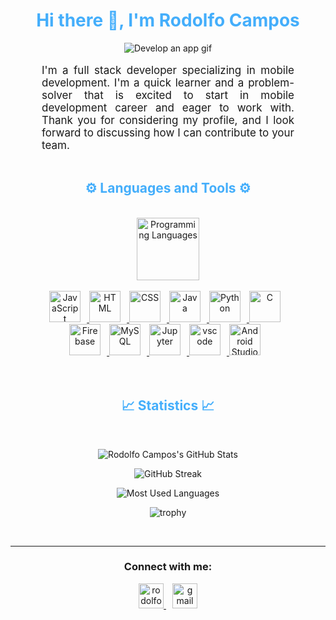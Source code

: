 <div align="center" style="display:block;">
<h1 style="color: #44AEFB;"> Hi there 👋, I'm Rodolfo Campos </h1>
<img alt="Develop an app gif" src="https://user-images.githubusercontent.com/95478989/198955082-6e78ebb5-e1e4-49f9-8d32-6e5af3984dcd.gif"/>
</div>
<br>
<p align:"center" style="text-align: justify; margin: 0 50px; font-size: 17px;" >
    I'm a full stack developer specializing in mobile development. I'm a quick learner and a problem-solver that is excited to start in mobile development career and eager to work with. Thank you for considering my profile, and I look forward to discussing how I can contribute to your team.
</p>
<br>
<div align="center" style="display:block;">
<h2 style="color: #44AEFB">⚙️ Languages and Tools ⚙️</h2>
</div>
<br>
<div align="center" style="display:block;">
    <a href="https://flutter.dev/" target="_blank" rel="noreferrer">
    <img width="100px" alt="Programming Languages" title="Flutter" src="https://cdn.jsdelivr.net/gh/devicons/devicon/icons/flutter/flutter-original.svg"/> 
</div>
<br>

<div align="center"; style="margin: 0 50px;">
    <a href="https://developer.mozilla.org/en-US/docs/Web/JavaScript" target="_blank" rel="noreferrer">
      <img  alt="JavaScript" height="50px" style="padding-right:10px;" title="JavaScript" src="https://cdn.jsdelivr.net/gh/devicons/devicon/icons/javascript/javascript-plain.svg"/>
  </a>
  <a href="https://developer.mozilla.org/en-US/docs/Web/HTML" target="_blank" rel="noreferrer">
      <img  alt="HTML" height="50px" style="padding-right:10px;" title="HTML5" src="https://cdn.jsdelivr.net/gh/devicons/devicon/icons/html5/html5-original.svg"/>
  </a>
  <a href="https://developer.mozilla.org/en-US/docs/Web/CSS" target="_blank" rel="noreferrer">
      <img  alt="CSS" height="50px" style="padding-right:10px;" title="CSS3" src="https://cdn.jsdelivr.net/gh/devicons/devicon/icons/css3/css3-original.svg"/>
  </a>
  <a href="https://www.java.com/en/" target="_blank" rel="noreferrer">
      <img  alt="Java" height="50px" style="padding-right:10px;" title="Java" src="https://cdn.jsdelivr.net/gh/devicons/devicon/icons/java/java-original.svg"/>
  </a>    
  <a href="https://www.python.org/" target="_blank" rel="noreferrer">
      <img  alt="Python" height="50px" style="padding-right:10px;" title="Python" src="https://cdn.jsdelivr.net/gh/devicons/devicon/icons/python/python-original.svg"/>
  </a>
  <a href="https://www.cprogramming.com/" target="_blank" rel="noreferrer">
      <img  alt="C" height="50px" style="padding-right:10px;" title="C" src="https://cdn.jsdelivr.net/gh/devicons/devicon/icons/c/c-original.svg"/>
  </a>
  <a href="https://firebase.google.com/" target="_blank" rel="noreferrer">
      <img  alt="Firebase" height="50px" style="padding-right:10px;" title="Firebase" src="https://cdn.jsdelivr.net/gh/devicons/devicon/icons/firebase/firebase-plain.svg"/>
  </a>
  <a href="https://www.mysql.com/" target="_blank" rel="noreferrer">
      <img  alt="MySQL" height="50px" style="padding-right:10px;" title="MySQL" src="https://cdn.jsdelivr.net/gh/devicons/devicon/icons/mysql/mysql-original-wordmark.svg"/> 
  </a>
  <a href="http://jupyter.org/" target="_blank" rel="noreferrer">
      <img  alt="Jupyter" height="50px" style="padding-right:10px;" title="Jupyter" src="https://cdn.jsdelivr.net/gh/devicons/devicon/icons/jupyter/jupyter-original-wordmark.svg"/>
  </a>
  <a href="https://code.visualstudio.com/" target="_blank" rel="noreferrer">
      <img  alt="vscode" height="50px" style="padding-right:10px;" title="Visual Studio Code" src="https://cdn.jsdelivr.net/gh/devicons/devicon/icons/vscode/vscode-original.svg"/>
  </a>
  <a href="https://developer.android.com/studio" target="_blank" rel="noreferrer">
      <img  alt="Android Studio" height="50px" style="padding-right:10px;" title="Android Studio" src="https://cdn.jsdelivr.net/gh/devicons/devicon/icons/androidstudio/androidstudio-original.svg"/> 
  </a>
</div>
<br>
<br>
<div align="center" style="display:block;">
<h2 style="color: #44AEFB">📈 Statistics 📈</h2>
</div>
<br>

<div class="stats" align="center">

![Rodolfo Campos's GitHub Stats](https://github-readme-stats.vercel.app/api?username=RodolfoJSCampos&hide=stars&count_private=true&show_icons=true&theme=algolia&border_radius=20)

![GitHub Streak](https://streak-stats.demolab.com/?user=RodolfoJSCampos&count_private=true&theme=algolia&border_radius=20)

![Most Used Languages](https://github-readme-stats.vercel.app/api/top-langs/?username=RodolfoJSCampos&layout=compact&show_icons=true&theme=algolia&border_radius=20)

![trophy](https://github-profile-trophy.vercel.app/?username=RodolfoJSCampos&theme=algolia)
</div>
<br>

---
<h3 align="center">Connect with me:</h3>

<div class="footer" align="center" style="margin:15px;">
    <a style="margin:5px;"href="https://twitter.com/rodolfojscampos" target="blank">
        <img src="https://raw.githubusercontent.com/rahuldkjain/github-profile-readme-generator/master/src/images/icons/Social/twitter.svg" alt="rodolfojscampos"  width="40"/>
    </a>
    <a style="margin:5px;" href="mailto:rodolfojscampos@gmail.com" target="_blank">
        <img  src="https://user-images.githubusercontent.com/78341798/194531383-ddb2b774-5bb9-491c-b601-4a4a7d9792fb.svg" alt="gmail"  width="40px"/>
    </a>
</div>
